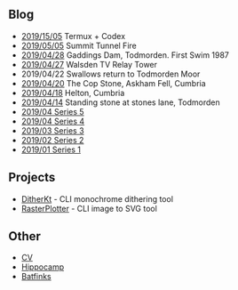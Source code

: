 ## Blog

* [2019/15/05](./blog/2019/1505/index.md) Termux + Codex  
* [2019/05/05](./blog/2019/0505/index.md) Summit Tunnel Fire  
* [2019/04/28](./blog/2019/0428/index.md) Gaddings Dam, Todmorden. First Swim 1987
* [2019/04/27](./blog/27042019/index.md) Walsden TV Relay Tower  
* 2019/04/22 Swallows return to Todmorden Moor
* [2019/04/20](./blog/20042019/index.md) The Cop Stone, Askham Fell, Cumbria
* [2019/04/18](./blog/18042019/index.md) Helton, Cumbria
* [2019/04/14](./blog/14042019/index.md) Standing stone at stones lane, Todmorden
* [2019/04 Series 5](./blog/series5/series5.md)
* [2019/04 Series 4](./blog/series4/series4.md)
* [2019/03 Series 3](./blog/series3/series3.md)
* [2019/02 Series 2](./blog/series2/series2.md)
* [2019/01 Series 1](./blog/series1/series1.md)

## Projects

* [DitherKt](https://github.com/fiskurgit/DitherKt) - CLI monochrome dithering tool
* [RasterPlotter](https://github.com/fiskurgit/RasterPlotter) - CLI image to SVG tool

## Other

* [CV](cv.html)
* [Hippocamp](./archive/hippocamp.md)
* [Batfinks](./archive/batfinks.md)
